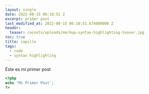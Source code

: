 ```yaml
---
layout: single
date: 2022-08-15 06:18:51 Z
excerpt: primer post
last_modified_at: 2022-08-15 06:18:51.674000000 Z
header:
  teaser: /assets/uploads/markup-syntax-highlighting-teaser.jpg
toc: true
title: capillo
tags:
  - code
  - syntax highlighting
---
```


Éste es mi primer post

```php
<?php
echo 'Mi Primer Post';
?>
```
